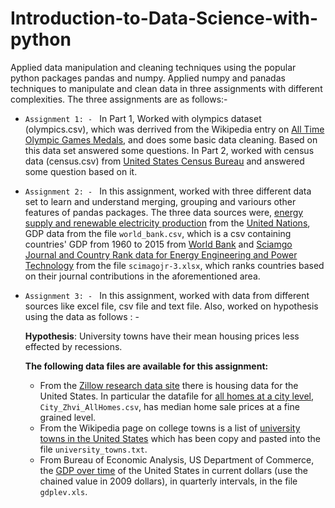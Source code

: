 # Introduction-to-Data-Science-with-python

Applied data manipulation and cleaning techniques using the popular python packages pandas and numpy. Applied numpy and panadas techniques to manipulate and clean data in three assignments with different complexities. The three assignments are as follows:-

* `Assignment 1: - ` In Part 1, Worked with olympics dataset (olympics.csv), which was derrived from the Wikipedia entry on [All Time Olympic Games Medals](https://en.wikipedia.org/wiki/All-time_Olympic_Games_medal_table), and does some basic data cleaning. Based on this data set answered some questions. In Part 2, worked with census data (census.csv) from [United States Census Bureau](http://www.census.gov/popest/data/counties/totals/2015/CO-EST2015-alldata.html) and answered some question based on it.

*  `Assignment 2: - ` In this assignment, worked with three different data set to learn and understand merging, grouping and variours other features of pandas packages. The three data sources were,  [energy supply and renewable electricity production](Energy%20Indicators.xls) from the [United Nations](http://unstats.un.org/unsd/environment/excel_file_tables/2013/Energy%20Indicators.xls), GDP data from the file `world_bank.csv`, which is a csv containing countries' GDP from 1960 to 2015 from [World Bank](http://data.worldbank.org/indicator/NY.GDP.MKTP.CD) and [Sciamgo Journal and Country Rank data for Energy Engineering and Power Technology](http://www.scimagojr.com/countryrank.php?category=2102) from the file `scimagojr-3.xlsx`, which ranks countries based on their journal contributions in the aforementioned area.

*  `Assignment 3: - ` In this assignment, worked with data from different sources like excel file, csv file and text file. Also, worked on hypothesis using the data as follows : -
	
	**Hypothesis**: University towns have their mean housing prices less effected by recessions.
	
	**The following data files are available for this assignment:**
	* From the [Zillow research data site](http://www.zillow.com/research/data/) there is housing data for the United States. In particular the datafile for [all homes at a city level](http://files.zillowstatic.com/research/public/City/City_Zhvi_AllHomes.csv), ```City_Zhvi_AllHomes.csv```, has median home sale prices at a fine grained level.
	* From the Wikipedia page on college towns is a list of [university towns in the United States](https://en.wikipedia.org/wiki/List_of_college_towns#College_towns_in_the_United_States) which has been copy and pasted into the file ```university_towns.txt```.
	* From Bureau of Economic Analysis, US Department of Commerce, the [GDP over time](http://www.bea.gov/national/index.htm#gdp) of the United States in current dollars (use the chained value in 2009 dollars), in quarterly intervals, in the file ```gdplev.xls```.
